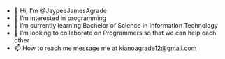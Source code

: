 - 👋 Hi, I’m @JaypeeJamesAgrade
- 👀 I’m interested in programming
- 🌱 I’m currently learning Bachelor of Science in Information Technology
- 💞️ I’m looking to collaborate on Programmers so that we can help each other
- 📫 How to reach me message me at kianoagrade12@gmail.com

<!---
JaypeeJamesAgrade/JaypeeJamesAgrade is a ✨ special ✨ repository because its `README.md` (this file) appears on your GitHub profile.
You can click the Preview link to take a look at your changes.
--->
